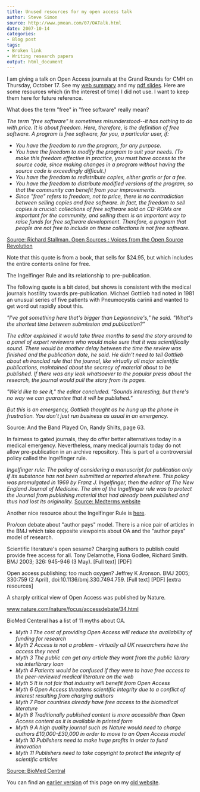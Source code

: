 ```yaml
---
title: Unused resources for my open access talk
author: Steve Simon
source: http://www.pmean.com/07/OATalk.html
date: 2007-10-14
categories:
- Blog post
tags:
- Broken link
- Writing research papers
output: html_document
---
```


I am giving a talk on Open Access journals at the Grand Rounds for CMH on Thursday, October 17. See my [web summary][sim1] and my [pdf slides][sim3]. Here are some resources which (in the interest of time) I did not use. I want to keep them here for future reference.

What does the term "free" in "free software" really mean?

*The term "free software" is sometimes misunderstood--it has nothing to do with price. It is about freedom. Here, therefore, is the definition of free software. A program is free software, for you, a particular user, if:*

+ *You have the freedom to run the program, for any purpose.*
+ *You have the freedom to modify the program to suit your needs. (To make this freedom effective in practice, you must have access to the source code, since making changes in a program without having the source code is exceedingly difficult.)*
+ *You have the freedom to redistribute copies, either gratis or for a fee.*
+ *You have the freedom to distribute modified versions of the program, so that the community can benefit from your improvements.*
+ *Since "free" refers to freedom, not to price, there is no contradiction between selling copies and free software. In fact, the freedom to sell copies is crucial: collections of free software sold on CD-ROMs are important for the community, and selling them is an important way to raise funds for free software development. Therefore, a program that people are not free to include on these collections is not free software.*

[Source: Richard Stallman. Open Sources : Voices from the Open Source Revolution][sta1]

Note that this quote is from a book, that sells for $24.95, but which includes the entire contents online for free.

The Ingelfinger Rule and its relationship to pre-publication.

The following quote is a bit dated, but shows is consistent with the medical journals hostility towards pre-publication. Michael Gottlieb had noted in 1981 an unusual series of five patients with Pneumocystis carinii and wanted to get word out rapidly about this.

*"I've got something here that's bigger than Legionnaire's," he said. "What's the shortest time between submission and publication?"*

*The editor explained it would take three months to send the story around to a panel of expert reviewers who would make sure that it was scientifically sound. There would be another delay between the time the review was finished and the publication date, he said. He didn't need to tell Gottlieb about eh ironclad rule that the journal, like virtually all major scientific publications, maintained about the secrecy of material about to be published. If there was any leak whatsoever to the popular press about the research, the journal would pull the story from its pages.*

*"We'd like to see it," the editor concluded. "Sounds interesting, but there's no way we can guarantee that it will be published."*

*But this is an emergency, Gottlieb thought as he hung up the phone in frustration. You don't just run business as usual in an emergency.*

Source: And the Band Played On, Randy Shilts, page 63.

In fairness to gated journals, they do offer better alternatives today in a medical emergency. Nevertheless, many medical journals today do not allow pre-publication in an archive repository. This is part of a controversial policy called the Ingelfinger rule.

*Ingelfinger rule: The policy of considering a manuscript for publication only if its substance has not been submitted or reported elsewhere. This policy was promulgated in 1969 by Franz J. Ingelfinger, then the editor of The New England Journal of Medicine. The aim of the Ingelfinger rule was to protect the Journal from publishing material that had already been published and thus had lost its originality.* [Source: Medterms website][med1]

Another nice resource about the Ingelfinger Rule is [here][cou1].

Pro/con debate about "author pays" model. There is a nice pair of articles in the BMJ which take opposite viewpoints about OA and the "author pays" model of research.

Scientific literature's open sesame? Charging authors to publish could provide free access for all. Tony Delamothe, Fiona Godlee, Richard Smith. BMJ 2003; 326: 945-946 (3 May). [Full text] [PDF]

Open access publishing: too much oxygen? Jeffrey K Aronson. BMJ 2005; 330:759 (2 April), doi:10.1136/bmj.330.7494.759. [Full text] [PDF] [extra resources]

A sharply critical view of Open Access was published by Nature.

www.nature.com/nature/focus/accessdebate/34.html

BioMed Centeral has a list of 11 myths about OA.

+ *Myth 1 The cost of providing Open Access will reduce the availability of funding for research*
+ *Myth 2 Access is not a problem - virtually all UK researchers have the access they need*
+ *Myth 3 The public can get any article they want from the public library via interlibrary loan*
+ *Myth 4 Patients would be confused if they were to have free access to the peer-reviewed medical literature on the web*
+ *Myth 5 It is not fair that industry will benefit from Open Access*
+ *Myth 6 Open Access threatens scientific integrity due to a conflict of interest resulting from charging authors*
+ *Myth 7 Poor countries already have free access to the biomedical literature*
+ *Myth 8 Traditionally published content is more accessible than Open Access content as it is available in printed form*
+ *Myth 9 A high quality journal such as Nature would need to charge authors £10,000-£30,000 in order to move to an Open Access model*
+ *Myth 10 Publishers need to make huge profits in order to fund innovation*
+ *Myth 11 Publishers need to take copyright to protect the integrity of scientific articles*

[Source: BioMed Central][bio1]

You can find an [earlier version][sim1] of this page on my [old website][sim2].

[sim1]: http://www.pmean.com/07/OATalk.html
[sim2]: http://www.pmean.com

[sim3]: http://www.pmean.com/00files/OpenAccessTalk.pdf

[bio1]: www.biomedcentral.com/openaccess/inquiry/myths/
[cou1]: www.councilscienceeditors.org/members/securedDocuments/v25n6p195-198.pdf
[med1]: www.medterms.com/script/main/art.asp?articlekey=13488
[sta1]: www.oreilly.com/catalog/opensources/book/stallman.html

